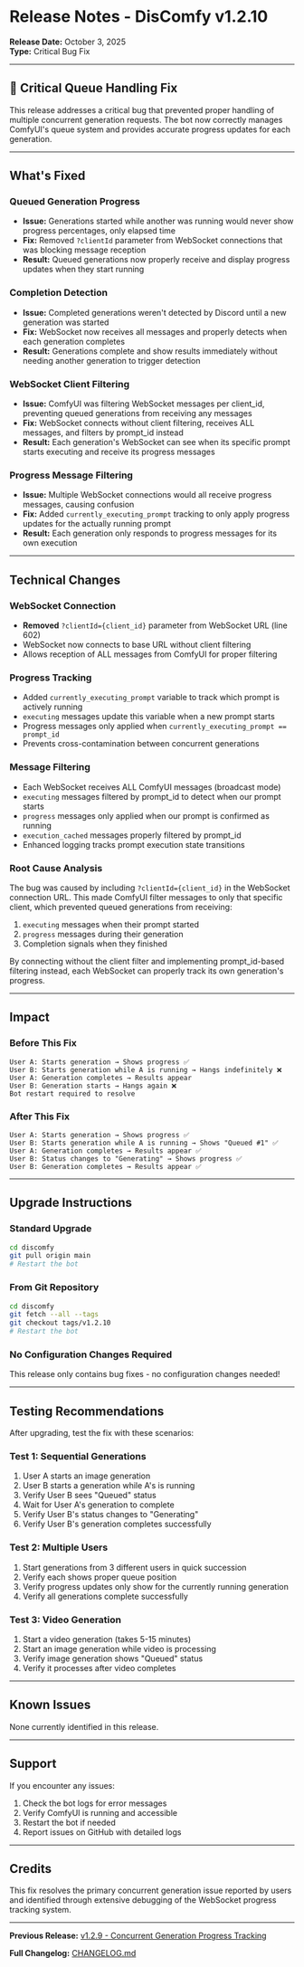 # Release Notes - DisComfy v1.2.10

**Release Date:** October 3, 2025  
**Type:** Critical Bug Fix

---

## 🐛 Critical Queue Handling Fix

This release addresses a critical bug that prevented proper handling of multiple concurrent generation requests. The bot now correctly manages ComfyUI's queue system and provides accurate progress updates for each generation.

---

## What's Fixed

### Queued Generation Progress
- **Issue:** Generations started while another was running would never show progress percentages, only elapsed time
- **Fix:** Removed `?clientId` parameter from WebSocket connections that was blocking message reception
- **Result:** Queued generations now properly receive and display progress updates when they start running

### Completion Detection
- **Issue:** Completed generations weren't detected by Discord until a new generation was started
- **Fix:** WebSocket now receives all messages and properly detects when each generation completes
- **Result:** Generations complete and show results immediately without needing another generation to trigger detection

### WebSocket Client Filtering
- **Issue:** ComfyUI was filtering WebSocket messages per client_id, preventing queued generations from receiving any messages
- **Fix:** WebSocket connects without client filtering, receives ALL messages, and filters by prompt_id instead
- **Result:** Each generation's WebSocket can see when its specific prompt starts executing and receive its progress messages

### Progress Message Filtering
- **Issue:** Multiple WebSocket connections would all receive progress messages, causing confusion
- **Fix:** Added `currently_executing_prompt` tracking to only apply progress updates for the actually running prompt
- **Result:** Each generation only responds to progress messages for its own execution

---

## Technical Changes

### WebSocket Connection
- **Removed** `?clientId={client_id}` parameter from WebSocket URL (line 602)
- WebSocket now connects to base URL without client filtering
- Allows reception of ALL messages from ComfyUI for proper filtering

### Progress Tracking
- Added `currently_executing_prompt` variable to track which prompt is actively running
- `executing` messages update this variable when a new prompt starts
- Progress messages only applied when `currently_executing_prompt == prompt_id`
- Prevents cross-contamination between concurrent generations

### Message Filtering
- Each WebSocket receives ALL ComfyUI messages (broadcast mode)
- `executing` messages filtered by prompt_id to detect when our prompt starts
- `progress` messages only applied when our prompt is confirmed as running
- `execution_cached` messages properly filtered by prompt_id
- Enhanced logging tracks prompt execution state transitions

### Root Cause Analysis
The bug was caused by including `?clientId={client_id}` in the WebSocket connection URL. This made ComfyUI filter messages to only that specific client, which prevented queued generations from receiving:
1. `executing` messages when their prompt started
2. `progress` messages during their generation
3. Completion signals when they finished

By connecting without the client filter and implementing prompt_id-based filtering instead, each WebSocket can properly track its own generation's progress.

---

## Impact

### Before This Fix
```
User A: Starts generation → Shows progress ✅
User B: Starts generation while A is running → Hangs indefinitely ❌
User A: Generation completes → Results appear
User B: Generation starts → Hangs again ❌
Bot restart required to resolve
```

### After This Fix
```
User A: Starts generation → Shows progress ✅
User B: Starts generation while A is running → Shows "Queued #1" ✅
User A: Generation completes → Results appear ✅
User B: Status changes to "Generating" → Shows progress ✅
User B: Generation completes → Results appear ✅
```

---

## Upgrade Instructions

### Standard Upgrade
```bash
cd discomfy
git pull origin main
# Restart the bot
```

### From Git Repository
```bash
cd discomfy
git fetch --all --tags
git checkout tags/v1.2.10
# Restart the bot
```

### No Configuration Changes Required
This release only contains bug fixes - no configuration changes needed!

---

## Testing Recommendations

After upgrading, test the fix with these scenarios:

### Test 1: Sequential Generations
1. User A starts an image generation
2. User B starts a generation while A's is running
3. Verify User B sees "Queued" status
4. Wait for User A's generation to complete
5. Verify User B's status changes to "Generating"
6. Verify User B's generation completes successfully

### Test 2: Multiple Users
1. Start generations from 3 different users in quick succession
2. Verify each shows proper queue position
3. Verify progress updates only show for the currently running generation
4. Verify all generations complete successfully

### Test 3: Video Generation
1. Start a video generation (takes 5-15 minutes)
2. Start an image generation while video is processing
3. Verify image generation shows "Queued" status
4. Verify it processes after video completes

---

## Known Issues

None currently identified in this release.

---

## Support

If you encounter any issues:
1. Check the bot logs for error messages
2. Verify ComfyUI is running and accessible
3. Restart the bot if needed
4. Report issues on GitHub with detailed logs

---

## Credits

This fix resolves the primary concurrent generation issue reported by users and identified through extensive debugging of the WebSocket progress tracking system.

---

**Previous Release:** [v1.2.9 - Concurrent Generation Progress Tracking](RELEASE_NOTES_v1.2.9.md)

**Full Changelog:** [CHANGELOG.md](CHANGELOG.md)

